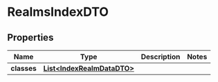 

# RealmsIndexDTO


## Properties

| Name | Type | Description | Notes |
|------------ | ------------- | ------------- | -------------|
|**classes** | [**List&lt;IndexRealmDataDTO&gt;**](IndexRealmDataDTO.md) |  |  |



